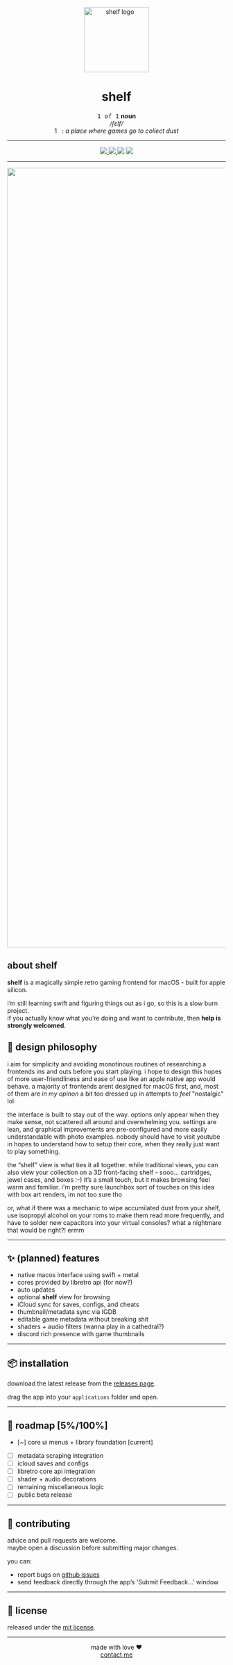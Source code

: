<!-- title -->
<div align="center">

  <picture>
    <source media="(prefers-color-scheme: light)" srcset="https://github.com/user-attachments/assets/9c44e9b8-7d07-4c83-b6de-beddd7726dc4">
    <source media="(prefers-color-scheme: dark)" srcset="https://github.com/user-attachments/assets/e15502bb-c34c-408d-8d6a-2e5296ebf2d5">
    <img alt="shelf logo" src="https://github.com/user-attachments/assets/9c44e9b8-7d07-4c83-b6de-beddd7726dc4" width="150">
  </picture>
<br>

<h1>shelf</h1>
<kbd>1 of 1</kbd> <strong>noun</strong><br>
<em>/ʃɛlf/</em><br>
1&nbsp;&nbsp;&nbsp;: <em>a place where games go to collect dust</em><br>
<hr>

  <!-- badges -->
<p>
    <a href="https://github.com/spencersmitty/shelf/releases">
      <img src="https://img.shields.io/github/v/release/spencersmitty/shelf?label=version&color=blue">
    </a>
    <a href="https://github.com/spencersmitty/shelf/issues">
      <img src="https://img.shields.io/github/issues/spencersmitty/shelf?color=red">
    </a>
  <img src="https://img.shields.io/badge/help-wanted-orange">
    <img src="https://img.shields.io/badge/platform-macOS-black?logo=apple&logoColor=white">
  </p>

---

<img width="3790" height="1794" alt="1" src="https://github.com/user-attachments/assets/ae7229ee-fa4c-45b9-ab93-d83d99b2ead5" />


</div>

## about shelf  

**shelf** is a magically simple retro gaming frontend for macOS - built for apple silicon.

i’m still learning swift and figuring things out as i go, so this is a slow burn project.  
if you actually know what you’re doing and want to contribute, then **help is strongly welcomed.**

## 🫧 design philosophy  

i aim for simplicity and avoiding monotinous routines of researching a frontends ins and outs before you start playing. i hope to design this hopes of more user-friendliness and ease of use like an apple native app would behave. a majority of frontends arent designed for macOS first, and, most of them are *in my opinon* a bit too dressed up in attempts to *feel* "nostalgic" lol

the interface is built to stay out of the way. options only appear when they make sense, not scattered all around and overwhelming you. settings are lean, and graphical improvements are pre-configured and more easily understandable with photo examples. nobody should have to visit youtube in hopes to understand how to setup their core, when they really just want to play something.

the “shelf” view is what ties it all together. while traditional views, you can also view your collection on a 3D front-facing shelf - sooo... cartridges, jewel cases, and boxes :-)
it’s a small touch, but it makes browsing feel warm and familiar. i'm pretty sure launchbox sort of touches on this idea with box art renders, im not too sure tho

or, what if there was a mechanic to wipe accumilated dust from your shelf, use isopropyl alcohol on your roms to make them read more frequently, and have to solder new capacitors into your virtual consoles? what a nightmare that would be right?! ermm

---

## ✨ (**planned**) features

- native macos interface using swift + metal
- cores provided by libretro api (for now?)
- auto updates
- optional **shelf** view for browsing
- iCloud sync for saves, configs, and cheats
- thumbnail/metadata sync via IGDB
- editable game metadata without breaking shit
- shaders + audio filters (wanna play in a cathedral?)
- discord rich presence with game thumbnails

---

## 📦 installation  

download the latest release from the [releases page](https://github.com/yourname/shelf/releases).

drag the app into your `applications` folder and open.  

---

## 🧭 roadmap [5%/100%]

- [~] core ui menus + library foundation [current]
- [ ] metadata scraping integration
- [ ] icloud saves and configs
- [ ] libretro core api integration
- [ ] shader + audio decorations
- [ ] remaining miscellaneous logic
- [ ] public beta release

---

## 🤝 contributing  

advice and pull requests are welcome.  
maybe open a discussion before submitting major changes.

you can:  
- report bugs on [github issues](https://github.com/spencersmitty/shelf/issues)
- send feedback directly through the app’s 'Submit Feedback...' window

---

## 📄 license  

released under the [mit license](license).  

---

<p align="center">
  made with love ❤️
  <br>
  <a href="mailto:contact@spencersmitty.com">contact me</a>
</p>

